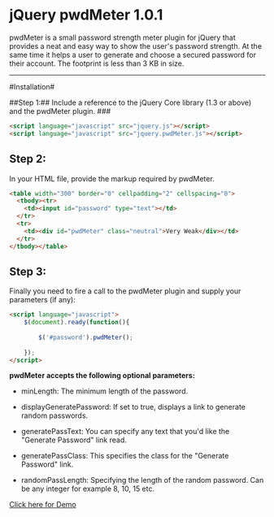 jQuery pwdMeter 1.0.1
=============

pwdMeter is a small password strength meter plugin for jQuery that provides a neat and easy way to show the user's password strength. At the same time it helps a user to generate and choose a secured password for their account. The footprint is less than 3 KB in size. 

<hr>

#Installation#

##Step 1:##
Include a reference to the jQuery Core library (1.3 or above) and the pwdMeter plugin. ###

```html
<script language="javascript" src="jquery.js"></script>
<script language="javascript" src="jquery.pwdMeter.js"></script>
```

## Step 2: ##
In your HTML file, provide the markup required by pwdMeter. 

```html
<table width="300" border="0" cellpadding="2" cellspacing="0">
  <tbody><tr>
    <td><input id="password" type="text"></td>
  </tr>
  <tr>
    <td><div id="pwdMeter" class="neutral">Very Weak</div></td>
  </tr>
</tbody></table>
```

## Step 3: ##
Finally you need to fire a call to the pwdMeter plugin and supply your parameters (if any): 

```html
<script language="javascript">
    $(document).ready(function(){
 
        $('#password').pwdMeter();
 
    });
</script>
```


__pwdMeter accepts the following optional parameters:__

+ minLength: The minimum length of the password.

+ displayGeneratePassword: If set to true, displays a link to generate random passwords.

+ generatePassText: You can specify any text that you'd like the "Generate Password" link read.

+ generatePassClass: This specifies the class for the "Generate Password" link.

+ randomPassLength: Specifying the length of the random password. Can be any integer for example 8, 10, 15 etc.


[Click here for Demo](http://shouvik.net/pwdmeter.php)


